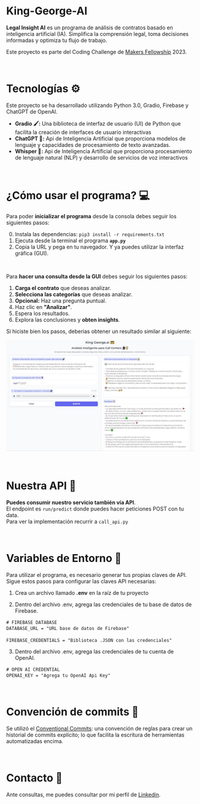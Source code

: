 # King-George-AI

**Legal Insight AI** es un programa de análisis de contratos basado en inteligencia artificial (IA). Simplifica la comprensión legal, toma decisiones informadas y optimiza tu flujo de trabajo. 

Este proyecto es parte del Coding Challenge de [Makers Fellowship](https://www.makers.build/) 2023.


# <br>Tecnologías ⚙️
Este proyecto se ha desarrollado utilizando Python 3.0, Gradio, Firebase y ChatGPT de OpenAI.
- **Gradio 🖌:** Una biblioteca de interfaz de usuario (UI) de Python que facilita la creación de interfaces de usuario interactivas 
- **ChatGPT 🤖:** Api de Inteligencia Artificial que proporciona modelos de lenguaje y capacidades de procesamiento de texto avanzadas.
- **Whisper 🤖:** Api de Inteligencia Artificial que proporciona procesamiento de lenguaje natural (NLP) y desarrollo de servicios de voz interactivos


# <br>¿Cómo usar el programa? 💻
Para poder **inicializar el programa** desde la consola debes seguir los siguientes pasos:

0) Instala las dependencias: `pip3 install -r requirements.txt`
1) Ejecuta desde la terminal el programa **`app.py`**  
2) Copia la URL y pega en tu navegador. Y ya puedes utilizar la interfaz gráfica (GUI).
<br>

Para **hacer una consulta desde la GUI** debes seguir los siguientes pasos:

1) **Carga el contrato** que deseas analizar.
2) **Selecciona las categorías** que deseas analizar.
3) **Opcional:** Haz una pregunta puntual.
4) Haz clic en **"Analizar"**.
5) Espera los resultados.
6) Explora las conclusiones y **obten insights**.

Si hiciste bien los pasos, deberias obtener un resultado similar al siguiente:

![captura de pantalla de la ejecución del programa Legal Insight AI](img/captura.JPG)

# <br>Nuestra API 📩

**Puedes consumir nuestro servicio también vía API**.
<br>El endpoint es `run/predict` donde puedes hacer peticiones POST con tu data.
<br>Para ver la implementación recurrir a `call_api.py`

# <br>Variables de Entorno 🔑
Para utilizar el programa, es necesario generar tus propias claves de API. Sigue estos pasos para configurar las claves API necesarias:

1) Crea un archivo llamado **.env** en la raíz de tu proyecto

2) Dentro del archivo .env, agrega las credenciales de tu base de datos de Firebase.
```
# FIREBASE DATABASE
DATABASE_URL = "URL base de datos de Firebase"

FIREBASE_CREDENTIALS = "Biblioteca .JSON con las credenciales"
```
3) Dentro del archivo .env, agrega las credenciales de tu cuenta de OpenAI.
```
# OPEN AI CREDENTIAL
OPENAI_KEY = "Agrega tu OpenAI Api Key"
```

# <br>Convención de commits 🎯
Se utilizó el [Conventional Commits](https://www.conventionalcommits.org/en/v1.0.0/):
una convención de reglas para crear un historial de commits explícito; lo que facilita la escritura de herramientas automatizadas encima. 

# <br> Contacto 🌟
Ante consultas, me puedes consultar por mi perfil de [Linkedin](https://www.linkedin.com/in/mario-bustillo/).
